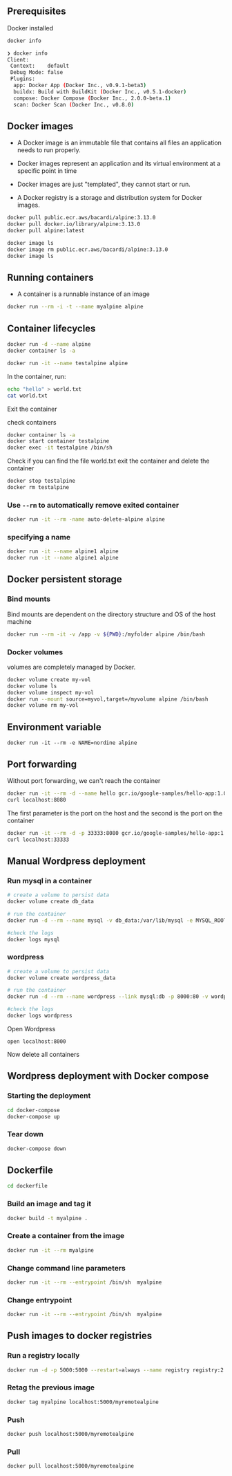 
## Prerequisites

Docker installed
```bash
docker info

❯ docker info
Client:
 Context:    default
 Debug Mode: false
 Plugins:
  app: Docker App (Docker Inc., v0.9.1-beta3)
  buildx: Build with BuildKit (Docker Inc., v0.5.1-docker)
  compose: Docker Compose (Docker Inc., 2.0.0-beta.1)
  scan: Docker Scan (Docker Inc., v0.8.0)
```
## Docker images

- A Docker image is an immutable file that contains all files an application needs to run properly. 

- Docker images represent an application and its virtual environment at a specific point in time

- Docker images are just "templated", they cannot start or run. 

- A Docker registry is a storage and distribution system for Docker images. 


```bash
docker pull public.ecr.aws/bacardi/alpine:3.13.0
docker pull docker.io/library/alpine:3.13.0
docker pull alpine:latest

docker image ls 
docker image rm public.ecr.aws/bacardi/alpine:3.13.0
docker image ls 
```

## Running containers

- A container is a runnable instance of an image

```bash
docker run --rm -i -t --name myalpine alpine
```

## Container lifecycles

```bash
docker run -d --name alpine 
docker container ls -a
```

```bash
docker run -it --name testalpine alpine
```

In the container, run:
```bash
echo "hello" > world.txt
cat world.txt
```

Exit the container

check containers 
```bash
docker container ls -a
docker start container testalpine
docker exec -it testalpine /bin/sh
```

Check if you can find the file world.txt
exit the container and delete the container
```bash
docker stop testalpine 
docker rm testalpine
```

### Use `--rm` to automatically remove exited container
```bash
docker run -it --rm -name auto-delete-alpine alpine 
```

### specifying a name
```bash
docker run -it --name alpine1 alpine
docker run -it --name alpine1 alpine
```

## Docker persistent storage

### Bind mounts

Bind mounts are dependent on the directory structure and OS of the host machine

```bash
docker run --rm -it -v /app -v ${PWD}:/myfolder alpine /bin/bash
```

### Docker volumes

volumes are completely managed by Docker.

```bash
docker volume create my-vol
docker volume ls
docker volume inspect my-vol
docker run --mount source=myvol,target=/myvolume alpine /bin/bash
docker volume rm my-vol
```

## Environment variable
```
docker run -it --rm -e NAME=nordine alpine 
```

## Port forwarding

Without port forwarding, we can't reach the container

```bash
docker run -it --rm -d --name hello gcr.io/google-samples/hello-app:1.0 
curl localhost:8080
```

The first parameter is the port on the host and the second is the port on the container

```bash
docker run -it --rm -d -p 33333:8080 gcr.io/google-samples/hello-app:1.0 
curl localhost:33333
```

## Manual Wordpress deployment

### Run mysql in a container

```bash
# create a volume to persist data
docker volume create db_data

# run the container
docker run -d --rm --name mysql -v db_data:/var/lib/mysql -e MYSQL_ROOT_PASSWORD=somewordpress -e MYSQL_DATABASE=wordpress -e MYSQL_USER=wordpress -e MYSQL_PASSWORD=wordpress mysql:5.7 

#check the logs
docker logs mysql
```

### wordpress

```bash
# create a volume to persist data
docker volume create wordpress_data

# run the container
docker run -d --rm --name wordpress --link mysql:db -p 8000:80 -v wordpress_data:/var/www/html -e WORDPRESS_DB_HOST=db:3306 -e WORDPRESS_DB_USER=wordpress -e WORDPRESS_DB_PASSWORD=wordpress -e WORDPRESS_DB_NAME=wordpress wordpress:latest

#check the logs
docker logs wordpress
```

Open Wordpress
```
open localhost:8000
```

Now delete all containers

## Wordpress deployment with Docker compose

### Starting the deployment

```bash
cd docker-compose
docker-compose up
```

### Tear down

```bash
docker-compose down 
```

## Dockerfile

```bash
cd dockerfile
```

### Build an image and tag it
```bash
docker build -t myalpine .
```

### Create a container from the image
```bash
docker run -it --rm myalpine
```

### Change command line parameters
```bash
docker run -it --rm --entrypoint /bin/sh  myalpine 
```

### Change entrypoint
```bash
docker run -it --rm --entrypoint /bin/sh  myalpine
``` 


## Push images to docker registries

### Run a registry locally
```bash
docker run -d -p 5000:5000 --restart=always --name registry registry:2
```

### Retag the previous image
```bash
docker tag myalpine localhost:5000/myremotealpine
```

### Push
```bash
docker push localhost:5000/myremotealpine
```

### Pull
```
docker pull localhost:5000/myremotealpine
```
